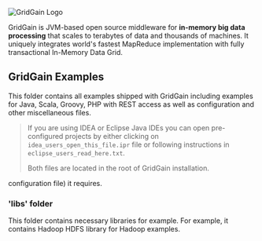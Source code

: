 ![GridGain Logo](http://www.gridgain.com/images/logo/logo_mid.png "GridGain Logo")

GridGain is JVM-based open source middleware for **in-memory big data processing** that scales to terabytes of data and thousands of machines. It uniquely integrates world's fastest MapReduce implementation with fully transactional In-Memory Data Grid.


## GridGain Examples
This folder contains all examples shipped with GridGain including examples for Java, Scala, Groovy, PHP with REST access as well as configuration and other miscellaneous files.

> If you are using IDEA or Eclipse Java IDEs you can open pre-configured projects by either clicking on `idea_users_open_this_file.ipr` file or following instructions in `eclipse_users_read_here.txt`. 
> 
>
> Both files are located in the root of GridGain installation.

configuration file) it requires.

### 'libs' folder
This folder contains necessary libraries for example. For example, it contains Hadoop HDFS library for Hadoop examples.
